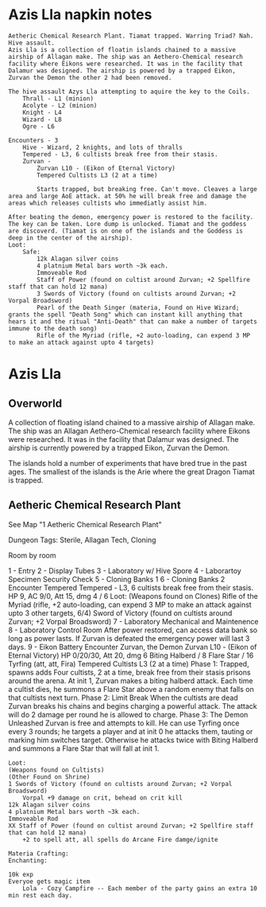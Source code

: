 # Azis Lla napkin notes
    Aetheric Chemical Research Plant. Tiamat trapped. Warring Triad? Nah. Hive assault.
    Azis Lla is a collection of floatin islands chained to a massive airship of Allagan make. The ship was an Aethero-Chemical research facility where Eikons were researched. It was in the facility that Dalamur was designed. The airship is powered by a trapped Eikon, Zurvan the Demon the other 2 had been removed.

    The hive assault Azys Lla attempting to aquire the key to the Coils.
        Thrall - L1 (minion)
        Acolyte - L2 (minion)
        Knight - L4
        Wizard - L8
        Ogre - L6

    Encounters - 3
        Hive - Wizard, 2 knights, and lots of thralls
        Tempered - L3, 6 cultists break free from their stasis.
        Zurvan - 
            Zurvan L10 - (Eikon of Eternal Victory)
            Tempered Cultists L3 (2 at a time)

            Starts trapped, but breaking free. Can't move. Cleaves a large area and large AoE attack. at 50% he will break free and damage the areas which releases cultists who immediatly assist him.

    After beating the demon, emergency power is restored to the facility. The key can be taken. Lore dump is unlocked. Tiamat and the goddess are discoverd. (Tiamat is on one of the islands and the Goddess is deep in the center of the airship).
    Loot:
        Safe:
            12k Alagan silver coins
            4 platnium Metal bars worth ~3k each.
            Immoveable Rod
            Staff of Power (found on cultist around Zurvan; +2 Spellfire staff that can hold 12 mana)
            3 Swords of Victory (found on cultists around Zurvan; +2 Vorpal Broadsword)
            Pearl of the Death Singer (materia, Found on Hive Wizard; grants the spell "Death Song" which can instant kill anything that hears it and the ritual "Anti-Death" that can make a number of targets immune to the death song)
            Rifle of the Myriad (rifle, +2 auto-loading, can expend 3 MP to make an attack against upto 4 targets)

        

# Azis Lla
## Overworld

A collection of floating island chained to a massive airship of Allagan make. The ship was an Allagan Aethero-Chemical research facility where Eikons were researched. It was in the facility that Dalamur was designed. The airship is currently powered by a trapped Eikon, Zurvan the Demon.

The islands hold a number of experiments that have bred true in the past ages. The smallest of the islands is the Arie where the great Dragon Tiamat is trapped. 

## Aetheric Chemical Research Plant

See Map "1 Aetheric Chemical Research Plant"

Dungeon Tags: Sterile, Allagan Tech, Cloning 

Room by room

1 - Entry
2 - Display Tubes
3 - Laboratory w/ Hive Spore
4 - Laborartoy Specimen Security Check
5 - Cloning Banks 1
6 - Cloning Banks 2
    Encounter Tempered
    Tempered - L3, 6 cultists break free from their stasis.
        HP 9, AC 9/0, Att 15, dmg 4 / 6
    Loot:
    (Weapons found on Clones)
    Rifle of the Myriad (rifle, +2 auto-loading, can expend 3 MP to make an attack against upto 3 other targets, 6/4)
    Sword of Victory (found on cultists around Zurvan; +2 Vorpal Broadsword)
7 - Laboratory Mechanical and Maintenence
8 - Laboratory Control Room
    After power restored, can access data bank so long as power lasts. If Zurvan is defeated the emergency power will last 3 days.
9 - Eikon Battery
    Encounter Zurvan, the Demon
    Zurvan L10 - (Eikon of Eternal Victory)
        HP 0/20/30, Att 20, dmg 6 Biting Halberd / 8 Flare Star / 16 Tyrfing (att, att, Fira)
    Tempered Cultists L3 (2 at a time)
    Phase 1: Trapped, spawns adds
    Four cultists, 2 at a time, break free from their stasis prisons around the arena. At init 1, Zurvan makes a biting halberd attack. Each time a cultist dies, he summons a Flare Star above a random enemy that falls on that cultists next turn.
    Phase 2: Limit Break
    When the cultists are dead Zurvan breaks his chains and begins charging a powerful attack. The attack will do 2 damage per round he is allowed to charge.
    Phase 3: The Demon Unleashed
    Zurvan is free and attempts to kill. He can use Tyrfing once every 3 rounds; he targets a player and at init 0 he attacks them, tauting or marking him switches target. Otherwise he attacks twice with Biting Halberd and summons a Flare Star that will fall at init 1.
    
    Loot:
    (Weapons found on Cultists)
    (Other Found on Shrine)
    1 Swords of Victory (found on cultists around Zurvan; +2 Vorpal Broadsword)
        Vorpal +9 damage on crit, behead on crit kill
    12k Alagan silver coins
    4 platnium Metal bars worth ~3k each.
    Immoveable Rod
    XX Staff of Power (found on cultist around Zurvan; +2 Spellfire staff that can hold 12 mana)
        +2 to spell att, all spells do Arcane Fire damge/ignite

    Materia Crafting:
    Enchanting:

    10k exp
    Everyoe gets magic item
        Lola - Cozy Campfire -- Each member of the party gains an extra 10 min rest each day.
    